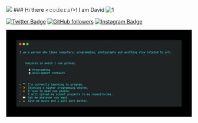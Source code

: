 <img src="https://github.com/TheDudeThatCode/TheDudeThatCode/blob/master/Assets/Hi.gif" width="15px"> ### Hi there <𝚌𝚘𝚍𝚎𝚛𝚜/>!  I am David
![1](https://github.com/davidbrodrigues/davidbrodrigues/blob/main/assets/banner.gif)

<div align="centre">

[![Twitter Badge](http://img.shields.io/badge/-@davebr_19-1ca0f1?style=social&logo=twitter&logoColor=blue&link=https://twitter.com/davebr_19)](https://twitter.com/davebr_19) 
[![GitHub followers](https://img.shields.io/github/followers/davidbrodrigues?label=Follow&style=social)](https://github.com/davidbrodrigues)
[![Instagram Badge](https://img.shields.io/badge/-@dave_19-blue?style=social&logo=Instagram&link=https://www.instagram.com/dave_19/)](https://www.instagram.com/dave_19/) 

 </div>

![carbon](https://github.com/davidbrodrigues/davidbrodrigues/blob/main/assets/code.png)

